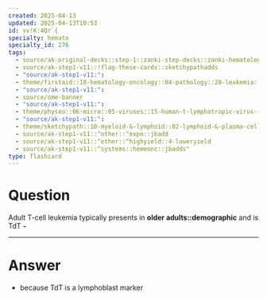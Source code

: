 ```yaml
---
created: 2025-04-13
updated: 2025-04-13T10:53
id: vv!K:4Qr`{
specialty: hemato
specialty_id: 276
tags:
  - source/ak-original-decks::step-1::zanki-step-decks::zanki-hematology-&-oncology::pathoma-wbc
  - source/ak-step1-v11::!flag-these-cards::sketchypathadds
  - "source/ak-step1-v11:": 
  - theme/firstaid::10-hematology-oncology::04-pathology::28-leukemia::chronic-leukemia::adult-t-cell-leukemia
  - "source/ak-step1-v11:": 
  - source/ome-banner
  - "source/ak-step1-v11:": 
  - theme/physeo::06-micro::05-viruses::15-human-t-lymphotropic-virus-(htlv)
  - "source/ak-step1-v11:": 
  - theme/sketchypath::10-myeloid-&-lymphoid::02-lymphoid-&-plasma-cell-disorders::01-acute-lymphoblastic-leukemia-(all),-chronic-lymphocytic-leukemia-(cll),-hairy-cell-leukemia-&-adult-t-cell-leukemia
  - source/ak-step1-v11::^other::^expn::jbadd
  - source/ak-step1-v11::^other::^highyield::4-loweryield
  - source/ak-step1-v11::^systems::hemeonc::jbadds"
type: flashcard
---
```


# Question
Adult T-cell leukemia typically presents in **older adults::demographic** and is TdT **-**

---

# Answer
* because TdT is a lymphoblast marker
